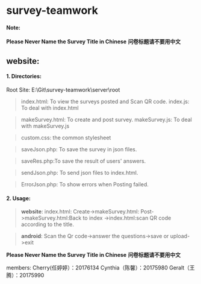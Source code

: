 # survey-teamwork
#### Note:
**Please Never Name the Survey Title in Chinese**
**问卷标题请不要用中文**

## website:
#### 1. Directories:
Root Site: E:\Git\survey-teamwork\server\root
>index.html: To view the surveys posted and Scan QR code.
>index.js: To deal with index.html

>makeSurvey.html: To create and post survey.
>makeSurvey.js: To deal with makeSurvey.js

>custom.css: the common stylesheet

>saveJson.php: To save the survey in json files.

>saveRes.php:To save the result of users' answers.

>sendJson.php: To send json files to index.html.

>ErrorJson.php: To show errors when Posting failed.

#### 2. Usage:
>**website**:
>index.html: Create->makeSurvey.html: Post->makeSurvey.html:Back to index ->index.html:scan QR code according to the title.

>**android**:
>Scan the Qr code->answer the questions->save or upload->exit

**Please Never Name the Survey Title in Chinese**
**问卷标题请不要用中文**

members:
Cherry(任婷婷）：20176134
Cynthia（陈馨）：20175980
Geralt（王腾）：20175990
